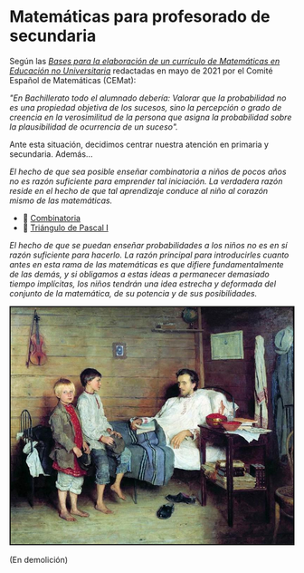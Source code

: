 # Matemáticas para profesorado de secundaria<br/>

Según las [_Bases para la elaboración de un currículo de Matemáticas en Educación no Universitaria_](https://matematicas.uclm.es/cemat/wp-content/uploads/bases2021.pdf) redactadas en mayo de 2021 por el Comité Español de Matemáticas (CEMat):

_"En Bachillerato todo el alumnado debería: Valorar que la probabilidad no es una propiedad objetiva de los sucesos, sino la percepción o grado de creencia en la verosimilitud de la persona que asigna la probabilidad sobre la plausibilidad de ocurrencia de un suceso"._

Ante esta situación, decidimos centrar nuestra atención en primaria y secundaria. Además...

_El hecho de que sea posible enseñar combinatoria a niños de pocos años no es razón suficiente para emprender tal iniciación. La verdadera razón reside en el hecho de que tal aprendizaje conduce al niño al corazón mismo de las matemáticas._

-  📎 [Combinatoria](combinatoria.pdf)<br/>
-  📎 [Triángulo de Pascal I](triangulo_pascal.pdf)<br/>


_El hecho de que se puedan enseñar probabilidades a los niños no es en sí razón suficiente para hacerlo. La razón principal para introducirles cuanto antes en esta rama de las matemáticas es que difiere fundamentalmente de las demás, y si obligamos a estas ideas a permanecer demasiado tiempo implícitas, los niños tendrán una idea estrecha y deformada del conjunto de la matemática, de su potencia y de sus posibilidades._

<p align="center">
<img src="maestro_enfermo.jpg" width="500"  class="center"  border="2">
</p>


(En demolición)

